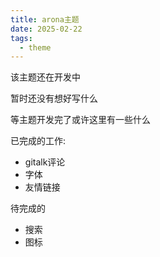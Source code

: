 ```yaml
---
title: arona主题
date: 2025-02-22
tags:
  - theme
---
```


该主题还在开发中

暂时还没有想好写什么

等主题开发完了或许这里有一些什么

已完成的工作:
- gitalk评论
- 字体
- 友情链接

待完成的
- 搜索
- 图标